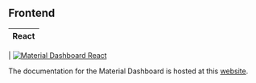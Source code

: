 ## Frontend

| React |
| ----- |

| [![Material Dashboard React](https://s3.amazonaws.com/creativetim_bucket/products/71/thumb/material-dashboard-react.jpg?1638950990)](http://demos.creative-tim.com/material-dashboard-react/#/dashboard?ref=readme-mdr)

The documentation for the Material Dashboard is hosted at this [website](https://www.creative-tim.com/learning-lab/react/overview/material-dashboard/?ref=readme-mdr).
